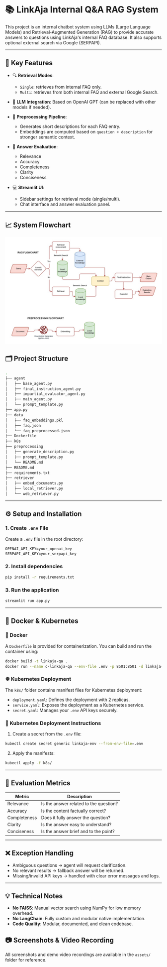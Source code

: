 # 📚 LinkAja Internal Q&A RAG System

This project is an internal chatbot system using LLMs (Large Language Models) and Retrieval-Augmented Generation (RAG) to provide accurate answers to questions using LinkAja's internal FAQ database. It also supports optional external search via Google (SERPAPI).

---

## 🚀 Key Features

- 🔍 **Retrieval Modes**:  
  - `Single`: retrieves from internal FAQ only.  
  - `Multi`: retrieves from both internal FAQ and external Google Search.

- 🤖 **LLM Integration**: Based on OpenAI GPT (can be replaced with other models if needed).

- 🧠 **Preprocessing Pipeline**:
  - Generates short descriptions for each FAQ entry.
  - Embeddings are computed based on `question + description` for stronger semantic context.

- 🎯 **Answer Evaluation**:
  - Relevance
  - Accuracy
  - Completeness
  - Clarity
  - Conciseness

- 💻 **Streamlit UI**:
  - Sidebar settings for retrieval mode (single/multi).
  - Chat interface and answer evaluation panel.

---

## 📈 System Flowchart
![System Flowchart](assets/images/Flowchart.jpg)


## 🗂️ Project Structure

```bash
.
├── agent
│   ├── base_agent.py
│   ├── final_instruction_agent.py
│   ├── impartial_evaluator_agent.py
│   ├── main_agent.py
│   └── prompt_template.py
├── app.py
├── data
│   ├── faq_embeddings.pkl
│   ├── faq.json
│   └── faq_preprocessed.json
├── Dockerfile
├── k8s
├── preprocessing
│   ├── generate_description.py
│   ├── prompt_template.py
│   └── README.md
├── README.md
├── requirements.txt
├── retriever
│   ├── embed_documents.py
│   ├── local_retriever.py
│   └── web_retriever.py
```

---

## ⚙️ Setup and Installation

### 1. Create `.env` File

Create a `.env` file in the root directory:

```
OPENAI_API_KEY=your_openai_key
SERPAPI_API_KEY=your_serpapi_key
```

### 2. Install dependencies

```bash
pip install -r requirements.txt
```

### 3. Run the application

```bash
streamlit run app.py
```

---

## 🐳 Docker & Kubernetes

### 🔧 Docker

A `Dockerfile` is provided for containerization. You can build and run the container using:

```bash
docker build -t linkaja-qa .
docker run --name c-linkaja-qa --env-file .env -p 8501:8501 -d linkaja-qa
```

### ☸️ Kubernetes Deployment

The `k8s/` folder contains manifest files for Kubernetes deployment:

- `deployment.yaml`: Defines the deployment with 2 replicas.
- `service.yaml`: Exposes the deployment as a Kubernetes service.
- `secret.yaml`: Manages your `.env` API keys securely.

### 📄 Kubernetes Deployment Instructions

1. Create a secret from the `.env` file:

```bash
kubectl create secret generic linkaja-env --from-env-file=.env
```

2. Apply the manifests:

```bash
kubectl apply -f k8s/
```

---

## 📏 Evaluation Metrics

| Metric       | Description                                              |
|--------------|----------------------------------------------------------|
| Relevance    | Is the answer related to the question?                   |
| Accuracy     | Is the content factually correct?                        |
| Completeness | Does it fully answer the question?                       |
| Clarity      | Is the answer easy to understand?                        |
| Conciseness  | Is the answer brief and to the point?                    |

---

## ❌ Exception Handling

- Ambiguous questions → agent will request clarification.
- No relevant results → fallback answer will be returned.
- Missing/invalid API keys → handled with clear error messages and logs.

---

## 💡 Technical Notes

- **No FAISS**: Manual vector search using NumPy for low memory overhead.
- **No LangChain**: Fully custom and modular native implementation.
- **Code Quality**: Modular, documented, and clean codebase.

## 📷 Screenshots & Video Recording

All screenshots and demo video recordings are available in the `assets/` folder for reference.